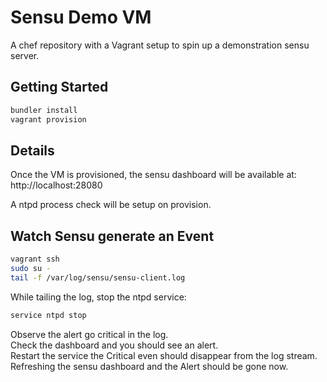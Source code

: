 # Sensu Demo VM

A chef repository with a Vagrant setup to spin up a demonstration sensu server.

## Getting Started

```bash
bundler install
vagrant provision
```

## Details

Once the VM is provisioned, the sensu dashboard will be available at:  
http://localhost:28080

A ntpd process check will be setup on provision.  


## Watch Sensu generate an Event

```bash
vagrant ssh
sudo su -
tail -f /var/log/sensu/sensu-client.log
```

While tailing the log, stop the ntpd service:
```bash
service ntpd stop
```

Observe the alert go critical in the log.  
Check the dashboard and you should see an alert.  
Restart the service the Critical even should disappear from the log stream.  
Refreshing the sensu dashboard and the Alert should be gone now.  

